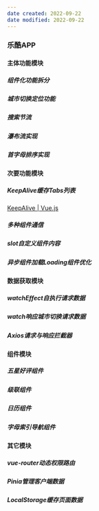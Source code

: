 ```yaml
---
date created: 2022-09-22
date modified: 2022-09-22
---
```


### 乐酷APP

#### 主体功能模块

##### 组件化功能拆分

##### 城市切换定位功能

##### 搜索节流

##### 瀑布流实现

##### 首字母排序实现

#### 次要功能模块

##### KeepAlive缓存Tabs列表
[KeepAlive | Vue.js](https://vuejs.org/guide/built-ins/keep-alive.html#basic-usage)


##### 多种组件通信


##### slot自定义组件内容

##### 异步组件加载Loading组件优化

#### 数据获取模块

##### watchEffect自执行请求数据

##### watch响应城市切换请求数据

##### Axios请求与响应拦截器

#### 组件模块

##### 五星好评组件

##### 级联组件

##### 日历组件

##### 字母索引导航组件

#### 其它模块

##### vue-router动态权限路由

##### Pinia管理客户端数据

##### LocalStorage缓存页面数据
